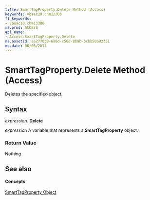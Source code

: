 ```yaml
---
title: SmartTagProperty.Delete Method (Access)
keywords: vbaac10.chm13306
f1_keywords:
- vbaac10.chm13306
ms.prod: ACCESS
api_name:
- Access.SmartTagProperty.Delete
ms.assetid: aa277039-6a8d-c50d-8b9b-6cbb50b82f31
ms.date: 06/08/2017
---
```



# SmartTagProperty.Delete Method (Access)

Deletes the specified object.


## Syntax

 _expression_. **Delete**

 _expression_ A variable that represents a **SmartTagProperty** object.


### Return Value

Nothing


## See also


#### Concepts


[SmartTagProperty Object](smarttagproperty-object-access.md)


